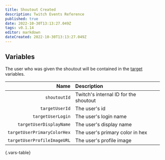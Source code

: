 ```yaml
---
title: Shoutout Created
description: Twitch Events Reference
published: true
date: 2022-10-30T13:13:27.049Z
tags: v0.1.14
editor: markdown
dateCreated: 2022-10-30T13:13:27.049Z
---
```


## Variables
The user who was given the shoutout will be contained in the [target](/en/Sub-Actions/Twitch/Get-User-Info-for-Target#variables) variables.

Name | Description
----:|:------------
`shoutoutId` | Twitch's internal ID for the shoutout
`targetUserId` | The user's id
`targetUserLogin` | The user's login name
`targetUserDisplayName` | The user's display name
`targetUserPrimaryColorHex` | The user's primary color in hex
`targetUserProfileImageURL` | The user's profile image
{.vars-table}